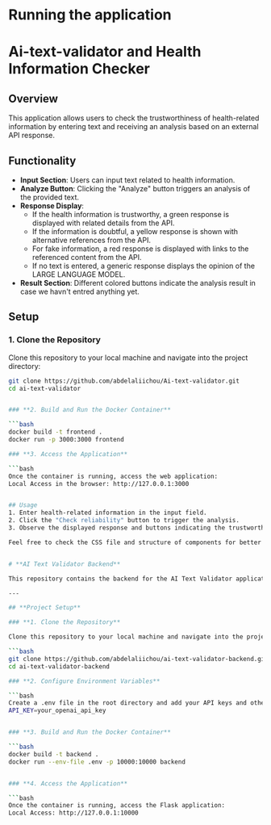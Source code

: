 # Running the application


# Ai-text-validator and Health Information Checker

## Overview
This application allows users to check the trustworthiness of health-related information by entering text and receiving an analysis based on an external API response.

## Functionality
- **Input Section**: Users can input text related to health information.
- **Analyze Button**: Clicking the "Analyze" button triggers an analysis of the provided text.
- **Response Display**:
  - If the health information is trustworthy, a green response is displayed with related details from the API.
  - If the information is doubtful, a yellow response is shown with alternative references from the API.
  - For fake information, a red response is displayed with links to the referenced content from the API.
  - If no text is entered, a generic response displays the opinion of the LARGE LANGUAGE MODEL.
- **Result Section**: Different colored buttons indicate the analysis result in case we havn't entred anything yet.

## Setup

### **1. Clone the Repository**

Clone this repository to your local machine and navigate into the project directory:

```bash
git clone https://github.com/abdelaliichou/Ai-text-validator.git
cd ai-text-validator


### **2. Build and Run the Docker Container**

```bash
docker build -t frontend .
docker run -p 3000:3000 frontend

### **3. Access the Application**

```bash
Once the container is running, access the web application:
Local Access in the browser: http://127.0.0.1:3000


## Usage
1. Enter health-related information in the input field.
2. Click the "Check reliability" button to trigger the analysis.
3. Observe the displayed response and buttons indicating the trustworthiness of the information.

Feel free to check the CSS file and structure of components for better understading.


# **AI Text Validator Backend**

This repository contains the backend for the AI Text Validator application, built with Python Flask. The application is containerized using Docker for easy deployment and scalability.

---

## **Project Setup**

### **1. Clone the Repository**

Clone this repository to your local machine and navigate into the project directory:

```bash
git clone https://github.com/abdelaliichou/ai-text-validator-backend.git
cd ai-text-validator-backend

### **2. Configure Environment Variables**

```bash
Create a .env file in the root directory and add your API keys and other environment-specific variables. Use the following format:
API_KEY=your_openai_api_key


### **3. Build and Run the Docker Container**

```bash
docker build -t backend .
docker run --env-file .env -p 10000:10000 backend


### **4. Access the Application**

```bash
Once the container is running, access the Flask application:
Local Access: http://127.0.0.1:10000
